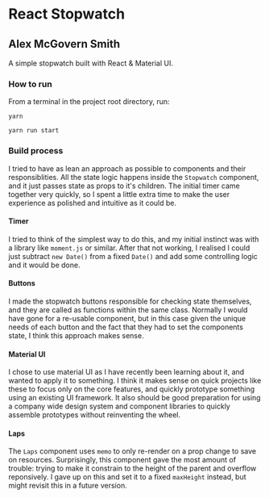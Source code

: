 # React Stopwatch

## Alex McGovern Smith

A simple stopwatch built with React & Material UI.

### How to run

From a terminal in the project root directory, run:

`yarn`

`yarn run start`

### Build process

I tried to have as lean an approach as possible to components and their responsiblities.
All the state logic happens inside the `Stopwatch` component, and it just passes state as props to it's children.
The initial timer came together very quickly, so I spent a little extra time to make the user experience as polished and intuitive as it could be.

#### Timer

I tried to think of the simplest way to do this, and my initial instinct was with a library like `moment.js` or similar.
After that not working, I realised I could just subtract `new Date()` from a fixed `Date()` and add some controlling logic and it would be done.

#### Buttons

I made the stopwatch buttons responsible for checking state themselves, and they are called as functions within the same class. Normally I would have gone for a re-usable component, but in this case given the unique needs of each button and the fact that they had to set the components state, I think this approach makes sense.

#### Material UI

I chose to use material UI as I have recently been learning about it, and wanted to apply it to something.
I think it makes sense on quick projects like these to focus only on the core features, and quickly prototype something using an existing UI framework. It also should be good preparation for using a company wide design system and component libraries to quickly assemble prototypes without reinventing the wheel.

#### Laps

The `Laps` component uses `memo` to only re-render on a prop change to save on resources.
Surprisingly, this component gave the most amount of trouble: trying to make it constrain to the height of the parent and overflow reponsively. I gave up on this and set it to a fixed `maxHeight` instead, but might revisit this in a future version.
